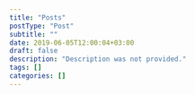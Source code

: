```yaml
---
title: "Posts"
postType: "Post"
subtitle: ""
date: 2019-06-05T12:00:04+03:00
draft: false
description: "Description was not provided."
tags: []
categories: []
---
```


